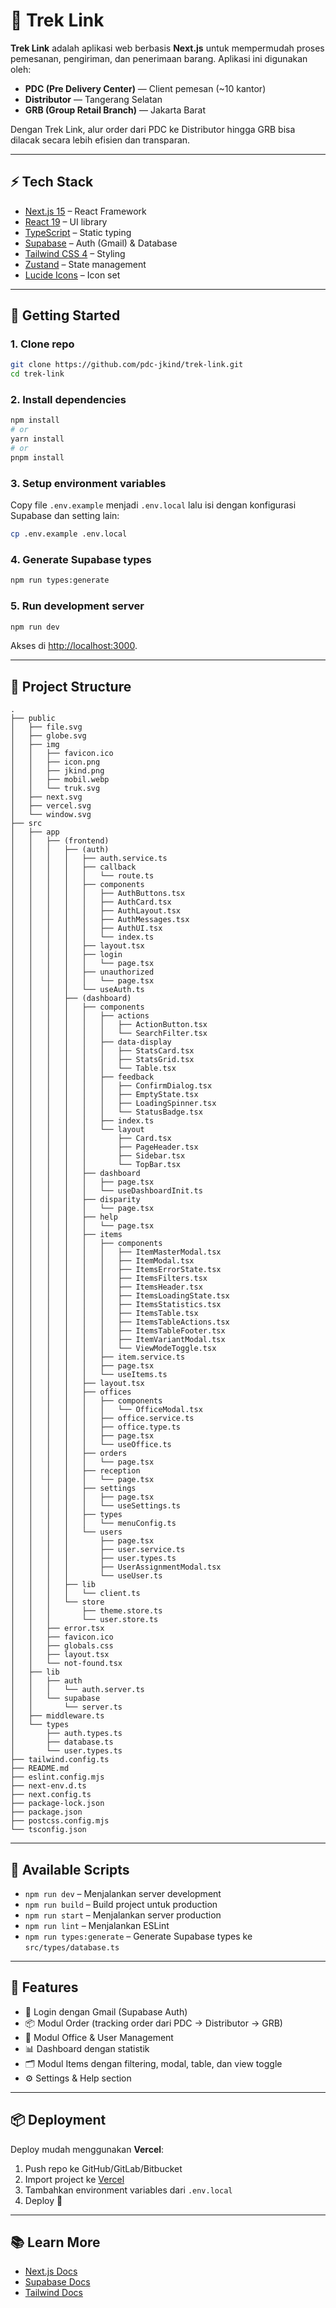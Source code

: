 # 🚚 Trek Link

**Trek Link** adalah aplikasi web berbasis **Next.js** untuk mempermudah proses pemesanan, pengiriman, dan penerimaan barang. Aplikasi ini digunakan oleh:

- **PDC (Pre Delivery Center)** — Client pemesan (~10 kantor)
- **Distributor** — Tangerang Selatan
- **GRB (Group Retail Branch)** — Jakarta Barat

Dengan Trek Link, alur order dari PDC ke Distributor hingga GRB bisa dilacak secara lebih efisien dan transparan.

---

## ⚡️ Tech Stack

- [Next.js 15](https://nextjs.org/) – React Framework
- [React 19](https://react.dev/) – UI library
- [TypeScript](https://www.typescriptlang.org/) – Static typing
- [Supabase](https://supabase.com/) – Auth (Gmail) & Database
- [Tailwind CSS 4](https://tailwindcss.com/) – Styling
- [Zustand](https://docs.pmnd.rs/zustand/getting-started/introduction) – State management
- [Lucide Icons](https://lucide.dev/) – Icon set

---

## 🚀 Getting Started

### 1. Clone repo

```bash
git clone https://github.com/pdc-jkind/trek-link.git
cd trek-link
```

### 2. Install dependencies

```bash
npm install
# or
yarn install
# or
pnpm install
```

### 3. Setup environment variables

Copy file `.env.example` menjadi `.env.local` lalu isi dengan konfigurasi Supabase dan setting lain:

```bash
cp .env.example .env.local
```

### 4. Generate Supabase types

```bash
npm run types:generate
```

### 5. Run development server

```bash
npm run dev
```

Akses di [http://localhost:3000](http://localhost:3000).

---

## 📂 Project Structure

```plaintext
.
├── public
│   ├── file.svg
│   ├── globe.svg
│   ├── img
│   │   ├── favicon.ico
│   │   ├── icon.png
│   │   ├── jkind.png
│   │   ├── mobil.webp
│   │   └── truk.svg
│   ├── next.svg
│   ├── vercel.svg
│   └── window.svg
├── src
│   ├── app
│   │   ├── (frontend)
│   │   │   ├── (auth)
│   │   │   │   ├── auth.service.ts
│   │   │   │   ├── callback
│   │   │   │   │   └── route.ts
│   │   │   │   ├── components
│   │   │   │   │   ├── AuthButtons.tsx
│   │   │   │   │   ├── AuthCard.tsx
│   │   │   │   │   ├── AuthLayout.tsx
│   │   │   │   │   ├── AuthMessages.tsx
│   │   │   │   │   ├── AuthUI.tsx
│   │   │   │   │   └── index.ts
│   │   │   │   ├── layout.tsx
│   │   │   │   ├── login
│   │   │   │   │   └── page.tsx
│   │   │   │   ├── unauthorized
│   │   │   │   │   └── page.tsx
│   │   │   │   └── useAuth.ts
│   │   │   ├── (dashboard)
│   │   │   │   ├── components
│   │   │   │   │   ├── actions
│   │   │   │   │   │   ├── ActionButton.tsx
│   │   │   │   │   │   └── SearchFilter.tsx
│   │   │   │   │   ├── data-display
│   │   │   │   │   │   ├── StatsCard.tsx
│   │   │   │   │   │   ├── StatsGrid.tsx
│   │   │   │   │   │   └── Table.tsx
│   │   │   │   │   ├── feedback
│   │   │   │   │   │   ├── ConfirmDialog.tsx
│   │   │   │   │   │   ├── EmptyState.tsx
│   │   │   │   │   │   ├── LoadingSpinner.tsx
│   │   │   │   │   │   └── StatusBadge.tsx
│   │   │   │   │   ├── index.ts
│   │   │   │   │   └── layout
│   │   │   │   │       ├── Card.tsx
│   │   │   │   │       ├── PageHeader.tsx
│   │   │   │   │       ├── Sidebar.tsx
│   │   │   │   │       └── TopBar.tsx
│   │   │   │   ├── dashboard
│   │   │   │   │   ├── page.tsx
│   │   │   │   │   └── useDashboardInit.ts
│   │   │   │   ├── disparity
│   │   │   │   │   └── page.tsx
│   │   │   │   ├── help
│   │   │   │   │   └── page.tsx
│   │   │   │   ├── items
│   │   │   │   │   ├── components
│   │   │   │   │   │   ├── ItemMasterModal.tsx
│   │   │   │   │   │   ├── ItemModal.tsx
│   │   │   │   │   │   ├── ItemsErrorState.tsx
│   │   │   │   │   │   ├── ItemsFilters.tsx
│   │   │   │   │   │   ├── ItemsHeader.tsx
│   │   │   │   │   │   ├── ItemsLoadingState.tsx
│   │   │   │   │   │   ├── ItemsStatistics.tsx
│   │   │   │   │   │   ├── ItemsTable.tsx
│   │   │   │   │   │   ├── ItemsTableActions.tsx
│   │   │   │   │   │   ├── ItemsTableFooter.tsx
│   │   │   │   │   │   ├── ItemVariantModal.tsx
│   │   │   │   │   │   └── ViewModeToggle.tsx
│   │   │   │   │   ├── item.service.ts
│   │   │   │   │   ├── page.tsx
│   │   │   │   │   └── useItems.ts
│   │   │   │   ├── layout.tsx
│   │   │   │   ├── offices
│   │   │   │   │   ├── components
│   │   │   │   │   │   └── OfficeModal.tsx
│   │   │   │   │   ├── office.service.ts
│   │   │   │   │   ├── office.type.ts
│   │   │   │   │   ├── page.tsx
│   │   │   │   │   └── useOffice.ts
│   │   │   │   ├── orders
│   │   │   │   │   └── page.tsx
│   │   │   │   ├── reception
│   │   │   │   │   └── page.tsx
│   │   │   │   ├── settings
│   │   │   │   │   ├── page.tsx
│   │   │   │   │   └── useSettings.ts
│   │   │   │   ├── types
│   │   │   │   │   └── menuConfig.ts
│   │   │   │   └── users
│   │   │   │       ├── page.tsx
│   │   │   │       ├── user.service.ts
│   │   │   │       ├── user.types.ts
│   │   │   │       ├── UserAssignmentModal.tsx
│   │   │   │       └── useUser.ts
│   │   │   ├── lib
│   │   │   │   └── client.ts
│   │   │   └── store
│   │   │       ├── theme.store.ts
│   │   │       └── user.store.ts
│   │   ├── error.tsx
│   │   ├── favicon.ico
│   │   ├── globals.css
│   │   ├── layout.tsx
│   │   └── not-found.tsx
│   ├── lib
│   │   ├── auth
│   │   │   └── auth.server.ts
│   │   └── supabase
│   │       └── server.ts
│   ├── middleware.ts
│   └── types
│       ├── auth.types.ts
│       ├── database.ts
│       └── user.types.ts
├── tailwind.config.ts
├── README.md
├── eslint.config.mjs
├── next-env.d.ts
├── next.config.ts
├── package-lock.json
├── package.json
├── postcss.config.mjs
└── tsconfig.json
```

---

## 📌 Available Scripts

- `npm run dev` – Menjalankan server development
- `npm run build` – Build project untuk production
- `npm run start` – Menjalankan server production
- `npm run lint` – Menjalankan ESLint
- `npm run types:generate` – Generate Supabase types ke `src/types/database.ts`

---

## 📖 Features

- 🔐 Login dengan Gmail (Supabase Auth)
- 📦 Modul Order (tracking order dari PDC → Distributor → GRB)
- 🏢 Modul Office & User Management
- 📊 Dashboard dengan statistik
- 🗂 Modul Items dengan filtering, modal, table, dan view toggle
- ⚙️ Settings & Help section

---

## 📦 Deployment

Deploy mudah menggunakan **Vercel**:

1. Push repo ke GitHub/GitLab/Bitbucket
2. Import project ke [Vercel](https://vercel.com/new)
3. Tambahkan environment variables dari `.env.local`
4. Deploy 🎉

---

## 📚 Learn More

- [Next.js Docs](https://nextjs.org/docs)
- [Supabase Docs](https://supabase.com/docs)
- [Tailwind Docs](https://tailwindcss.com/docs)
